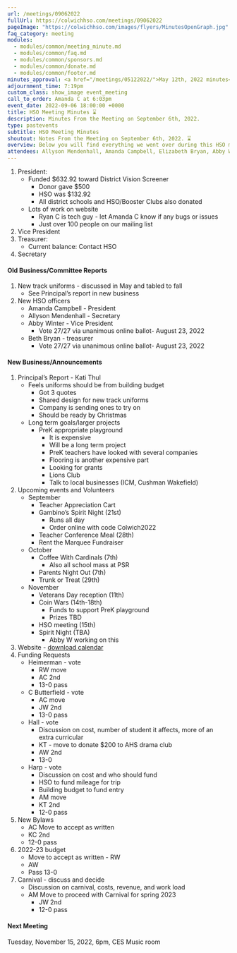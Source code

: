 ```yaml
---
url: /meetings/09062022
fullUrl: https://colwichhso.com/meetings/09062022
pageImage: "https://colwichhso.com/images/flyers/MinutesOpenGraph.jpg"
faq_category: meeting
modules:
  - modules/common/meeting_minute.md
  - modules/common/faq.md
  - modules/common/sponsors.md
  - modules/common/donate.md
  - modules/common/footer.md
minutes_approval: <a href="/meetings/05122022/">May 12th, 2022 minutes</a> - Approved 13-0
adjournment_time: 7:19pm
custom_class: show_image event_meeting
call_to_order: Amanda C at 6:03pm
event_date: 2022-09-06 18:00:00 +0000
title: HSO Meeting Minutes ⌛
description: Minutes From the Meeting on September 6th, 2022.
type: pastevents
subtitle: HSO Meeting Minutes
shoutout: Notes From the Meeting on September 6th, 2022. ⌛
overview: Below you will find everything we went over during this HSO meeting.
attendees: Allyson Mendenhall, Amanda Campbell, Elizabeth Bryan, Abby Winter, Kati Thul, Emily Gaeddert, Kim Sigg, Christi Butterfield, Rebecca Wineinger, Lois Kincaid, Jaclyn Walker, Lisa Schwaiger, Karen Carmichael
---
```

1. President:
   * Funded  $632.92 toward District Vision Screener
       * Donor gave $500
       * HSO was $132.92
       * All district schools and HSO/Booster Clubs also donated
   * Lots of work on website
       * Ryan C is tech guy - let Amanda C know if any bugs or issues
       * Just over 100 people on our mailing list
2. Vice President
3. Treasurer:
   * Current balance: Contact HSO
4. Secretary

#### Old Business/Committee Reports

1. New track uniforms - discussed in May and tabled to fall
    * See Principal’s report in new business
2. New HSO officers
    * Amanda Campbell - President
    * Allyson Mendenhall - Secretary
    * Abby Winter - Vice President
        * Vote 27/27 via unanimous online ballot- August 23, 2022
    * Beth Bryan - treasurer
        * Vote 27/27 via unanimous online ballot- August 23, 2022

#### New Business/Announcements

1. Principal’s Report - Kati Thul
    * Feels uniforms should be from building budget
        * Got 3 quotes
        * Shared design for new track uniforms
        * Company is sending ones to try on
        * Should be ready by Christmas
    * Long term goals/larger projects
        * PreK appropriate playground
            * It is expensive
            * Will be a long term project
            * PreK teachers have looked with several companies
            * Flooring is another expensive part
            * Looking for grants
            * Lions Club
            * Talk to local businesses (ICM, Cushman Wakefield)
2. Upcoming events and Volunteers
    * September
        * Teacher Appreciation Cart
        * Gambino’s Spirit Night (21st)
            * Runs all day
            * Order online with code Colwich2022
        * Teacher Conference Meal (28th)
        * Rent the Marquee Fundraiser 
    * October
        * Coffee With Cardinals (7th)
            * Also all school mass at PSR
        * Parents Night Out (7th)
        * Trunk or Treat (29th)
    * November
        * Veterans Day reception (11th)
        * Coin Wars (14th-18th)
            * Funds to support PreK playground
            * Prizes TBD
        * HSO meeting (15th)
        * Spirit Night (TBA)
            * Abby W working on this
3. Website - [download calendar](/calendar)
4. Funding Requests
    * Heimerman - vote
        * RW move
        * AC 2nd
        * 13-0 pass
    * C Butterfield - vote
        * AC move
        * JW 2nd
        * 13-0 pass
    * Hall - vote
        * Discussion on cost, number of student it affects, more of an extra curricular
        * KT - move to donate $200 to AHS drama club
        * AW 2nd
        * 13-0
    * Harp - vote
        * Discussion on cost and who should fund
        * HSO to fund mileage for trip
        * Building budget to fund entry
        * AM move
        * KT 2nd
        * 12-0 pass
5. New Bylaws
    * AC Move to accept as written
    * KC 2nd
    * 12-0 pass
6. 2022-23 budget
    * Move to accept as written - RW
    * AW
    * Pass 13-0
7. Carnival - discuss and decide
    * Discussion on carnival, costs, revenue, and work load
    * AM Move to proceed with Carnival for spring 2023 
        * JW 2nd
        * 12-0 pass

#### Next Meeting

Tuesday, November 15, 2022, 6pm, CES Music room


